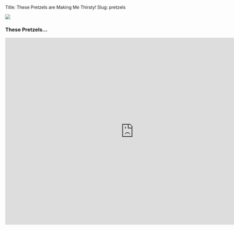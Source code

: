 Title: These Pretzels are Making Me Thirsty!
Slug: pretzels

<a href="http://cargocollective.com/nathanchardy#2471135/Seinfeld-Poster-Series"><img class="pretzelpic" src="/theme/images/pretzels.png" /></a>

<h3 id="pretzel-vid">These Pretzels...</h3>
<iframe width="820" height="597" src="http://www.youtube.com/embed/DRaLpHoZA8E?rel=0&wmode=transparent" frameborder="0" allowfullscreen></iframe>

<br class="clearall" />
